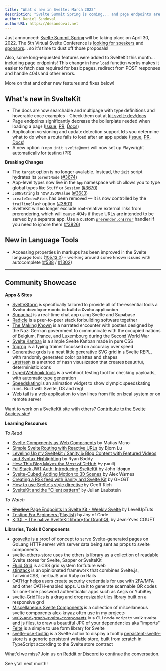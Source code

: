 ```yaml
---
title: "What's new in Svelte: March 2022"
description: "Svelte Summit Spring is coming... and page endpoints are here!"
author: Daniel Sandoval
authorURL: https://desandoval.net
---
```


Just announced: [Svelte Summit Spring](https://www.sveltesummit.com/) will be taking place on April 30, 2022. The 5th Virtual Svelte Conference is [looking for speakers](https://www.sveltesummit.com/#speakers) and [sponsors](https://www.sveltesummit.com/sponsors)... so it's time to dust off those proposals!

Also, some long-requested features were added to SvelteKit this month... including page endpoints! This change in how `load` function works makes it easier to fetch data required for basic pages, redirect from POST responses and handle 404s and other errors.

More on that and other new features and fixes below!

## What's new in SvelteKit
- The docs are now searchable and multipage with type definitions and hoverable code examples - Check them out at [kit.svelte.dev/docs](https://kit.svelte.dev/docs/)
- Page endpoints significantly decrease the boilerplate needed when loading a page ([Issue](https://github.com/sveltejs/kit/issues/3532), [PR](https://github.com/sveltejs/kit/pull/3679), [Docs](https://kit.svelte.dev/docs/routing#endpoints-page-endpoints))
- Application versioning and update detection support lets you determine what to do when a route fails to load after an app update ([Issue](https://github.com/sveltejs/kit/issues/87), [PR](https://github.com/sveltejs/kit/pull/3412), [Docs](https://kit.svelte.dev/docs/configuration#version))
- A new option in `npm init svelte@next` will now set up Playwright automatically for testing ([PR](https://github.com/sveltejs/kit/pull/4056))


**Breaking Changes**
- The `target` option is no longer available. Instead, the `init` script hydrates its `parentNode` ([#3674](https://github.com/sveltejs/kit/pull/3674))
- App-level types now live in the `App` namespace which allows you to type global types like `Stuff` or `Session` ([#3670](https://github.com/sveltejs/kit/pull/3670))
- `JSONString` is now `JSONValue` ([#3683](https://github.com/sveltejs/kit/pull/3683))
- `createIndexFiles` has been removed — it is now controlled by the `trailingSlash` option ([#3801](https://github.com/sveltejs/kit/pull/3801))
- SvelteKit will no longer exclude root-relative external links from prerendering, which will cause 404s if these URLs are intended to be served by a separate app. Use a custom [`prerender.onError`](https://kit.svelte.dev/docs/configuration#prerender) handler if you need to ignore them ([#3826](https://github.com/sveltejs/kit/pull/3826))


## New in Language Tools
- Accessing properties in markups has been improved in the Svelte language tools ([105.12.0](https://github.com/sveltejs/language-tools/releases/tag/extensions-105.12.0)) - working around some known issues with autocomplete ([#538](https://github.com/sveltejs/language-tools/issues/538) / [#1302](https://github.com/sveltejs/language-tools/issues/1302))


---

## Community Showcase

**Apps & Sites**
- [SvelteStorm](https://github.com/open-source-labs/SvelteStorm) is specifically tailored to provide all of the essential tools a Svelte developer needs to build a Svelte application
- [Supachat](https://github.com/Lleweraf/supachat) is a real-time chat app using Svelte and Supabase
- [Radicle](https://radicle.xyz/) is a peer-to-peer stack for building software together
- [The Making Known](https://the-making-known.com/) is a narrated encounter with posters designed by the Nazi German government to communicate with the occupied nations of Belgium, France, and Luxembourg during the Second World War
- [Svelte Kanban](https://github.com/V-Py/svelte-kanban) is a simple Svelte Kanban made in pure CSS
- [fngrng](https://github.com/nvlgzr/fngrng) is a typing trainer focussed on accuracy over speed
- [Generative grids](https://svelte.dev/repl/873988ce33db43f097c0ca69df57b3ac?version=3.46.4) is a neat little generative SVG grid in a Svelte REPL, with randomly generated color palettes and shapes
- [LifeHash](https://github.com/BlockchainCommons/lifehash.info) is a method of hash visualization that creates beautiful, deterministic icons
- [TypedWebhook.tools](https://typedwebhook.tools/) is a webhook testing tool for checking payloads, with automatic type generation
- [Speedskating](https://github.com/spiegelgraphics/speedskating) is an animation widget to show olympic speedskating runs. Built with Svelte, D3 and regl
- [Web tail](https://github.com/mishankov/web-tail) is a web application to view lines from file on local system or on remote server

Want to work on a SvelteKit site with others? [Contribute to the Svelte Society site](https://github.com/svelte-society/sveltesociety.dev/issues)!


**Learning Resources**

_To Read_
- [Svelte Components as Web Components](https://medium.com/@yesmeno/svelte-components-as-web-components-b400d1253504) by Matias Meno
- [Simple Svelte Routing with Reactive URLs](https://bjornlu.com/blog/simple-svelte-routing-with-reactive-urls) by Bjorn Lu
- [Leveling Up my Sveltekit / Sanity.io Blog Content with Featured Videos and Syntax Highlighting](https://ryanboddy.net/level-up-blog) by Ryan Boddy
- [How This Blog Makes the Most of GitHub](https://paullj.github.io/posts/how-this-blog-makes-the-most-of-github/) by paullj
- [FullStack JWT Auth: Introducing SvelteKit](https://dev.to/sirneij/fullstack-jwt-introducing-sveltekit-3jcn) by John Idogun
- [Svelte-Cubed: Adding Motion to 3D Scenes](https://dev.to/alexwarnes/svelte-cubed-adding-motion-to-3d-scenes-51lo) by Alex Warnes
- [Creating a RSS feed with Sanity and Svelte Kit](https://ghostdev.xyz/posts/creating-a-rss-feed-with-sanity-and-svelte-kit) by GHOST
- [How to use Svelte's style directive](https://geoffrich.net/posts/style-directives/) by Geoff Rich
- [SvelteKit and the "Client pattern"](https://retro.cloud/sveltekit-and-the-client-pattern/) by Julian Laubstein

_To Watch_
- [~~Shadow~~ Page Endpoints In Svelte Kit - Weekly Svelte](https://www.youtube.com/watch?v=PoYPZT7ruqI) by LevelUpTuts
- [Testing For Beginners (Playlist)](https://www.youtube.com/watch?v=y53wwdBr5AI&list=PLA9WiRZ-IS_z7KpqhPELfEMbhAGRwZrzn) by Joy of Code
- [KitQL - The native SvelteKit library for GraphQL](https://www.youtube.com/watch?v=6pH4fnFN70w) by Jean-Yves COUËT


**Libraries, Tools & Components**
- [gosvelte](https://github.com/sachinbhutani/gosvelte) is a proof of concept to serve Svelte-generated pages on GoLang HTTP server with server data being sent as props to svelte components
- [svelte-ethers-store](https://www.npmjs.com/package/svelte-ethers-store) uses the ethers.js library as a collection of readable Svelte stores for Svelte, Sapper or SvelteKit
- [Fluid Grid](https://fluid-grid.com/) is a CSS grid system for future web
- [stirstack](https://github.com/seeReadCode/stirstack) is an opinionated framework that combines Svelte.js, TailwindCSS, InertiaJS and Ruby on Rails
- [OATHqr](https://codeberg.org/vhs/oathqr) helps users create security credentials for use with 2FA/MFA and other OATH-enabled apps. Use it to generate scannable QR codes for one-time password authenticator apps such as Aegis or YubiKey
- [svelte-GridTiles](https://github.com/honeybeeSunshine/svelte-GridTiles) is a drag and drop resizable tiles library built on a responsive grid
- [Miscellaneous Svelte Components](https://github.com/alex-knyaz/Miscellaneous-svelte-components/) is a collection of miscellaneous svelte components alex-knyaz often use in my projects
- [walk-and-graph-svelte-components](https://github.com/j2l/walk-and-graph-svelte-components) is a CLI node script to walk svelte and js files, to draw a beautiful JPG of your dependencies aka "imports"
- [Felte](https://www.npmjs.com/package/felte) is a simple to use form library for Svelte
- [svelte-use-tooltip](https://github.com/untemps/svelte-use-tooltip) is a Svelte action to display a tooltip
[persistent-svelte-store](https://github.com/omer-g/persistent-svelte-store) is a generic persistent writable store, built from scratch in TypeScript according to the Svelte store contract

What'd we miss? Join us on [Reddit](https://www.reddit.com/r/sveltejs/) or [Discord](https://discord.com/invite/yy75DKs) to continue the conversation.

See y'all next month!
